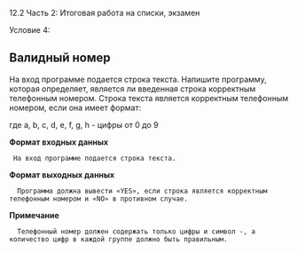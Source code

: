 12.2 Часть 2: Итоговая работа на списки, экзамен

Условие 4:

## Валидный номер ##

На вход программе подается строка текста. Напишите программу, которая определяет, является ли введенная строка корректным телефонным номером. Строка текста является корректным телефонным номером, если она имеет формат:


где a, b, c, d, e, f, g, h - цифры от 0 до 9

**Формат входных данных**

     На вход программе подается строка текста.
      
**Формат выходных данных**

      Программа должна вывести «YES», если строка является корректным телефонным номером и «NO» в противном случае.
            
**Примечание**

      Телефонный номер должен содержать только цифры и символ -, а количество цифр в каждой группе должно быть правильным.

